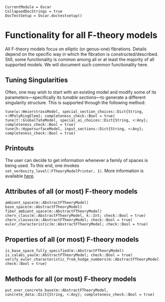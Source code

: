 ```@meta
CurrentModule = Oscar
CollapsedDocStrings = true
DocTestSetup = Oscar.doctestsetup()
```

# Functionality for all F-theory models

All F-theory models focus on elliptic (or genus-one) fibrations. Details depend on the specific
way in which the fibration is constructed/described. Still, some functionality is
common among all or at least the majority of all supported models. We will document
such common functionality here.



## Tuning Singularities

Often, one may wish to start with an existing model and modify some of its parameters—specifically its
*tunable sections*—to generate a different singularity structure. This is supported through the following
method:

```@docs
tune(w::WeierstrassModel, special_section_choices::Dict{String, <:MPolyRingElem}; completeness_check::Bool = true)
tune(t::GlobalTateModel, special_ai_choices::Dict{String, <:Any}; completeness_check::Bool = true)
tune(h::HypersurfaceModel, input_sections::Dict{String, <:Any}; completeness_check::Bool = true)
```


## Printouts

The user can decide to get information whenever a family of spaces is being used.
To this end, one invokes `set_verbosity_level(:FTheoryModelPrinter, 1)`.
More information is available [here](http://www.thofma.com/Hecke.jl/dev/features/macros/).



## Attributes of all (or most) F-theory models

```@docs
ambient_space(m::AbstractFTheoryModel)
base_space(m::AbstractFTheoryModel)
fiber_ambient_space(m::AbstractFTheoryModel)
chern_class(m::AbstractFTheoryModel, k::Int; check::Bool = true)
chern_classes(m::AbstractFTheoryModel; check::Bool = true)
euler_characteristic(m::AbstractFTheoryModel; check::Bool = true)
```


## Properties of all (or most) F-theory models

```@docs
is_base_space_fully_specified(m::AbstractFTheoryModel)
is_calabi_yau(m::AbstractFTheoryModel; check::Bool = true)
verify_euler_characteristic_from_hodge_numbers(m::AbstractFTheoryModel; check::Bool = true)
```


## Methods for all (or most) F-theory models

```@docs
put_over_concrete_base(m::AbstractFTheoryModel, concrete_data::Dict{String, <:Any}; completeness_check::Bool = true)
```
